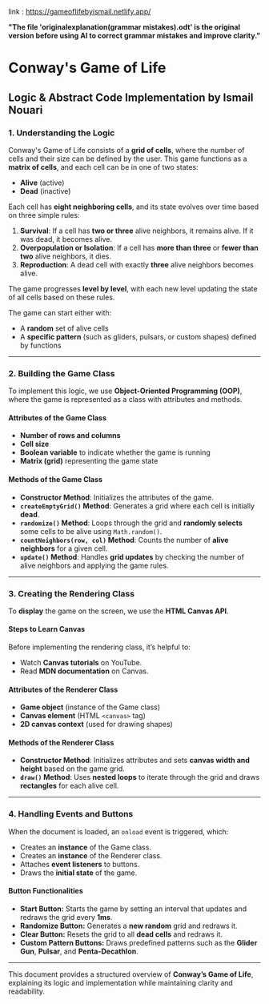 link : https://gameoflifebyismail.netlify.app/ 

**"The file 'originalexplanation(grammar mistakes).odt' is the original version before using AI to correct grammar mistakes and improve clarity."**

# Conway's Game of Life

## Logic & Abstract Code Implementation by Ismail Nouari

### 1. Understanding the Logic

Conway's Game of Life consists of a **grid of cells**, where the number of cells and their size can be defined by the user. This game functions as a **matrix of cells**, and each cell can be in one of two states:

- **Alive** (active)
- **Dead** (inactive)

Each cell has **eight neighboring cells**, and its state evolves over time based on three simple rules:

1. **Survival**: If a cell has **two or three** alive neighbors, it remains alive. If it was dead, it becomes alive.
2. **Overpopulation or Isolation**: If a cell has **more than three** or **fewer than two** alive neighbors, it dies.
3. **Reproduction**: A dead cell with exactly **three** alive neighbors becomes alive.

The game progresses **level by level**, with each new level updating the state of all cells based on these rules.

The game can start either with:
- A **random** set of alive cells
- A **specific pattern** (such as gliders, pulsars, or custom shapes) defined by functions

---

### 2. Building the Game Class

To implement this logic, we use **Object-Oriented Programming (OOP)**, where the game is represented as a class with attributes and methods.

#### Attributes of the Game Class
- **Number of rows and columns**
- **Cell size**
- **Boolean variable** to indicate whether the game is running
- **Matrix (grid)** representing the game state

#### Methods of the Game Class

- **Constructor Method**: Initializes the attributes of the game.
- **`createEmptyGrid()` Method**: Generates a grid where each cell is initially **dead**.
- **`randomize()` Method**: Loops through the grid and **randomly selects** some cells to be alive using `Math.random()`.
- **`countNeighbors(row, col)` Method**: Counts the number of **alive neighbors** for a given cell.
- **`update()` Method**: Handles **grid updates** by checking the number of alive neighbors and applying the game rules.

---

### 3. Creating the Rendering Class

To **display** the game on the screen, we use the **HTML Canvas API**.

#### Steps to Learn Canvas
Before implementing the rendering class, it’s helpful to:
- Watch **Canvas tutorials** on YouTube.
- Read **MDN documentation** on Canvas.

#### Attributes of the Renderer Class
- **Game object** (instance of the Game class)
- **Canvas element** (HTML `<canvas>` tag)
- **2D canvas context** (used for drawing shapes)

#### Methods of the Renderer Class

- **Constructor Method**: Initializes attributes and sets **canvas width and height** based on the game grid.
- **`draw()` Method**: Uses **nested loops** to iterate through the grid and draws **rectangles** for each alive cell.

---

### 4. Handling Events and Buttons

When the document is loaded, an `onload` event is triggered, which:
- Creates an **instance** of the Game class.
- Creates an **instance** of the Renderer class.
- Attaches **event listeners** to buttons.
- Draws the **initial state** of the game.

#### Button Functionalities

- **Start Button:** Starts the game by setting an interval that updates and redraws the grid every **1ms**.
- **Randomize Button:** Generates a **new random** grid and redraws it.
- **Clear Button:** Resets the grid to all **dead cells** and redraws it.
- **Custom Pattern Buttons:** Draws predefined patterns such as the **Glider Gun**, **Pulsar**, and **Penta-Decathlon**.

---

This document provides a structured overview of **Conway’s Game of Life**, explaining its logic and implementation while maintaining clarity and readability.
